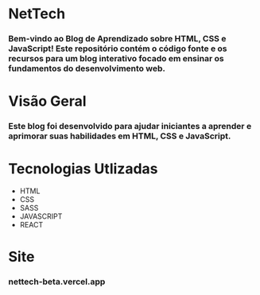 # NetTech

### Bem-vindo ao Blog de Aprendizado sobre HTML, CSS e JavaScript! Este repositório contém o código fonte e os recursos para um blog interativo focado em ensinar os fundamentos do desenvolvimento web.

# Visão Geral

### Este blog foi desenvolvido para ajudar iniciantes a aprender e aprimorar suas habilidades em HTML, CSS e JavaScript.

# Tecnologias Utlizadas

<ul>
    <li>HTML</li>
    <li>CSS</li>
    <li>SASS</li>
    <li>JAVASCRIPT</li>
    <li>REACT</li>
</ul>

# Site

### nettech-beta.vercel.app
